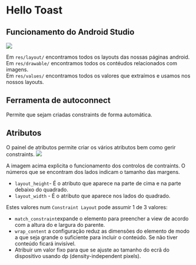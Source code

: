 # Hello Toast

## Funcionamento do Android Studio

<img src="https://codelabs.developers.google.com/codelabs/android-training-layout-editor-part-a/img/1e1372ceb5ca59bb.png">

Em `res/layout/` encontramos todos os layouts das nossas páginas android.<br>
Em `res/drawable/` encontramos todos os contéudos relacionados com imagens.<br>
Em `res/values/` encontramos todos os valores que extraímos e usamos nos nossos layouts.<br>


## Ferramenta de autoconnect
Permite que sejam criadas constraints de forma automática.

## Atributos

O painel de atributos permite criar os vários atributos bem como gerir constraints.
<img src="https://codelabs.developers.google.com/codelabs/android-training-layout-editor-part-a/img/21fa69f6d1d39dbc.png">

A imagem acima explicita o funcionamento dos controlos de contraints. O números que se encontram dos lados indicam o tamanho das margens.
* `layout_height`- É o atributo que aparece na parte de cima e na parte debaixo do quadrado.
* `layout_width` - É o atributo que aparece nos lados do quadrado.

Estes valores num `Constraint Layout` pode assumir 1 de 3 valores:
* `match_constraint`expande o elemento para preencher a view de acordo com a altura do e largura do parente.
* `wrap_content`  a configuração reduz as dimensões do elemento de modo a que seja grande o suficiente para incluir o conteúdo. Se não tiver conteúdo ficará invisível.
* Atribuir um valor fixo para que se ajuste ao tamanho do ecrã do dispositivo usando dp (density-independent pixels).
